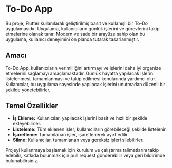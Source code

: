 # To-Do App

Bu proje, Flutter kullanılarak geliştirilmiş basit ve kullanışlı bir To-Do uygulamasıdır. Uygulama, kullanıcıların günlük işlerini ve görevlerini takip etmelerine olanak tanır. Modern ve sade bir arayüze sahip olan bu uygulama, kullanıcı deneyimini ön planda tutarak tasarlanmıştır. 

## Amacı

To-Do App, kullanıcıların verimliliğini artırmayı ve işlerini daha iyi organize etmelerini sağlamayı amaçlamaktadır. Günlük hayatta yapılacak işlerin listelenmesi, tamamlanması ve takip edilmesi konularında yardımcı olur. Kullanıcılar, bu uygulama sayesinde yapılacak işlerini unutmadan düzenli bir şekilde yönetebilirler.

## Temel Özellikler

- **İş Ekleme:** Kullanıcılar, yapılacak işlerini basit ve hızlı bir şekilde ekleyebilirler.
- **Listeleme:** Tüm eklenen işler, kullanıcıların görebileceği şekilde listelenir.
- **İşaretleme:** Tamamlanan işler, işaretlenerek ayırt edilir.
- **Silme:** Kullanıcılar, tamamlanan veya gereksiz işleri silebilirler.

Projeyi kullanmaya başlamak için kurulum ve çalıştırma talimatlarını takip edebilir, katkıda bulunmak için pull request gönderebilir veya geri bildirimde bulunabilirsiniz.
